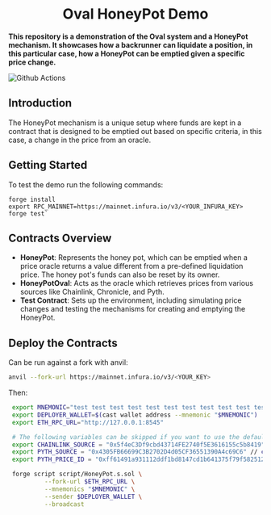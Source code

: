 # <h1 align="center"> Oval HoneyPot Demo </h1>

**This repository is a demonstration of the Oval system and a HoneyPot mechanism. It showcases how a backrunner can liquidate a position, in this particular case, how a HoneyPot can be emptied given a specific price change.**

![Github Actions](https://github.com/UMAprotocol/oval-demo/workflows/CI/badge.svg)

## Introduction

The HoneyPot mechanism is a unique setup where funds are kept in a contract that is designed to be emptied out based on specific criteria, in this case, a change in the price from an oracle.

## Getting Started

To test the demo run the following commands:

```
forge install
export RPC_MAINNET=https://mainnet.infura.io/v3/<YOUR_INFURA_KEY>
forge test`
```

## Contracts Overview

- **HoneyPot**: Represents the honey pot, which can be emptied when a price oracle returns a value different from a pre-defined liquidation price. The honey pot's funds can also be reset by its owner.
- **HoneyPotOval**: Acts as the oracle which retrieves prices from various sources like Chainlink, Chronicle, and Pyth.
- **Test Contract**: Sets up the environment, including simulating price changes and testing the mechanisms for creating and emptying the HoneyPot.

## Deploy the Contracts

Can be run against a fork with anvil:

```bash
anvil --fork-url https://mainnet.infura.io/v3/<YOUR_KEY>
```

Then:

```bash
 export MNEMONIC="test test test test test test test test test test test junk"
 export DEPLOYER_WALLET=$(cast wallet address --mnemonic "$MNEMONIC")
 export ETH_RPC_URL="http://127.0.0.1:8545"

 # The following variables can be skipped if you want to use the default values
 export CHAINLINK_SOURCE = "0x5f4eC3Df9cbd43714FE2740f5E3616155c5b8419" // chosen from https://docs.chain.link/docs/reference-contracts
 export PYTH_SOURCE = "0x4305FB66699C3B2702D4d05CF36551390A4c69C6" // chosen from https://pyth.network/markets
 export PYTH_PRICE_ID = "0xff61491a931112ddf1bd8147cd1b641375f79f5825126d665480874634fd0ace" // chosen from https://pyth.network/markets

 forge script script/HoneyPot.s.sol \
          --fork-url $ETH_RPC_URL \
          --mnemonics "$MNEMONIC" \
          --sender $DEPLOYER_WALLET \
          --broadcast
```
